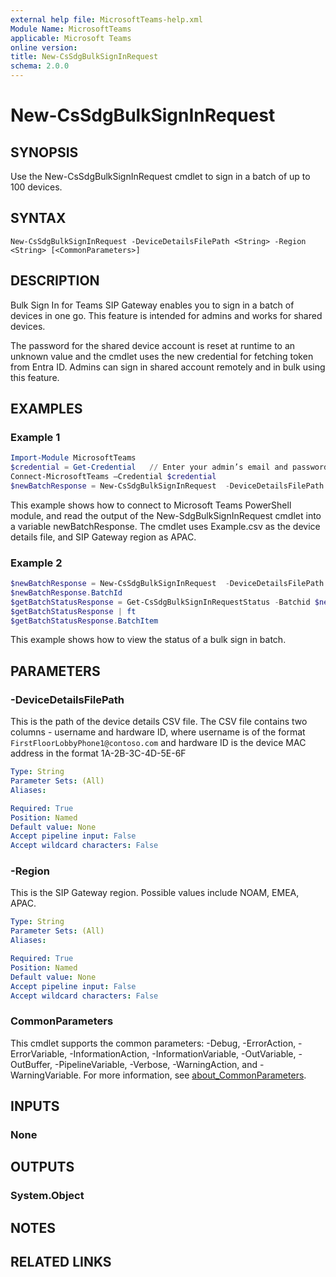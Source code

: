 ```yaml
---
external help file: MicrosoftTeams-help.xml
Module Name: MicrosoftTeams
applicable: Microsoft Teams
online version:
title: New-CsSdgBulkSignInRequest
schema: 2.0.0
---
```


# New-CsSdgBulkSignInRequest

## SYNOPSIS
Use the New-CsSdgBulkSignInRequest cmdlet to sign in a batch of up to 100 devices.

## SYNTAX

```
New-CsSdgBulkSignInRequest -DeviceDetailsFilePath <String> -Region <String> [<CommonParameters>]
```

## DESCRIPTION
Bulk Sign In for Teams SIP Gateway enables you to sign in a batch of devices in one go. This feature is intended for admins and works for shared devices.

The password for the shared device account is reset at runtime to an unknown value and the cmdlet uses the new credential for fetching token from Entra ID. Admins can sign in shared account remotely and in bulk using this feature.

## EXAMPLES

### Example 1
```powershell
Import-Module MicrosoftTeams
$credential = Get-Credential   // Enter your admin’s email and password 
Connect-MicrosoftTeams –Credential $credential
$newBatchResponse = New-CsSdgBulkSignInRequest  -DeviceDetailsFilePath  .\Example.csv  -Region APAC
```

This example shows how to connect to Microsoft Teams PowerShell module, and read the output of the New-SdgBulkSignInRequest cmdlet into a variable newBatchResponse. The cmdlet uses Example.csv as the device details file, and SIP Gateway region as APAC.

### Example 2
```powershell
$newBatchResponse = New-CsSdgBulkSignInRequest  -DeviceDetailsFilePath  .\Example.csv  -Region APAC
$newBatchResponse.BatchId
$getBatchStatusResponse = Get-CsSdgBulkSignInRequestStatus -Batchid $newBatchResponse.BatchId
$getBatchStatusResponse | ft
$getBatchStatusResponse.BatchItem
```

This example shows how to view the status of a bulk sign in batch. 

## PARAMETERS

### -DeviceDetailsFilePath
This is the path of the device details CSV file. The CSV file contains two columns - username and hardware ID, where username is of the format `FirstFloorLobbyPhone1@contoso.com` and hardware ID is the device MAC address in the format 1A-2B-3C-4D-5E-6F

```yaml
Type: String
Parameter Sets: (All)
Aliases:

Required: True
Position: Named
Default value: None
Accept pipeline input: False
Accept wildcard characters: False
```

### -Region
This is the SIP Gateway region. Possible values include NOAM, EMEA, APAC.

```yaml
Type: String
Parameter Sets: (All)
Aliases:

Required: True
Position: Named
Default value: None
Accept pipeline input: False
Accept wildcard characters: False
```

### CommonParameters
This cmdlet supports the common parameters: -Debug, -ErrorAction, -ErrorVariable, -InformationAction, -InformationVariable, -OutVariable, -OutBuffer, -PipelineVariable, -Verbose, -WarningAction, and -WarningVariable. For more information, see [about_CommonParameters](http://go.microsoft.com/fwlink/?LinkID=113216).

## INPUTS

### None

## OUTPUTS

### System.Object
## NOTES

## RELATED LINKS
